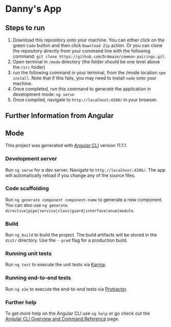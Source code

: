 # Danny's App

## Steps to run
1. Download this repository onto your machine.  You can either click on the green `Code` button and then click `Download Zip` action.
Or you can clone the repository directly from your command line with the following command: `git clone https://github.com/DrAmaze/common-pairings.git`.
2. Open terminal in `/mode` directory (the folder should be one level above the `/src` folder)
3. run the following command in your terminal, from the /mode location `npm install`. Note that if this fails, you may need to install `node` onto your machine.
4. Once completed, run this command to generate the application in development mode: `ng serve`
5. Once compiled, navigate to `http://localhost:4200/` in your browser.


## Further Information from Angular

## Mode

This project was generated with [Angular CLI](https://github.com/angular/angular-cli) version 11.1.1.

### Development server

Run `ng serve` for a dev server. Navigate to `http://localhost:4200/`. The app will automatically reload if you change any of the source files.

### Code scaffolding

Run `ng generate component component-name` to generate a new component. You can also use `ng generate directive|pipe|service|class|guard|interface|enum|module`.

### Build

Run `ng build` to build the project. The build artifacts will be stored in the `dist/` directory. Use the `--prod` flag for a production build.

### Running unit tests

Run `ng test` to execute the unit tests via [Karma](https://karma-runner.github.io).

### Running end-to-end tests

Run `ng e2e` to execute the end-to-end tests via [Protractor](http://www.protractortest.org/).

### Further help

To get more help on the Angular CLI use `ng help` or go check out the [Angular CLI Overview and Command Reference](https://angular.io/cli) page.
